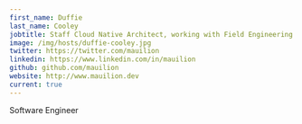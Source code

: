 ```yaml
---
first_name: Duffie
last_name: Cooley
jobtitle: Staff Cloud Native Architect, working with Field Engineering
image: /img/hosts/duffie-cooley.jpg
twitter: https://twitter.com/mauilion
linkedin: https://www.linkedin.com/in/mauilion
github: github.com/mauilion
website: http://www.mauilion.dev
current: true
---
```

Software Engineer